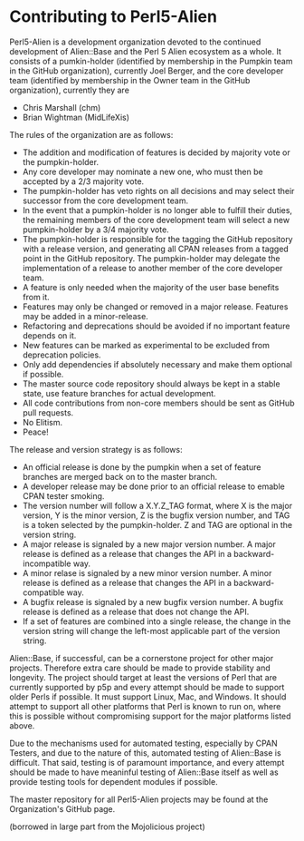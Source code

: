 Contributing to Perl5-Alien
=====================

Perl5-Alien is a development organization devoted to the continued development of Alien::Base and the Perl 5 Alien ecosystem as a whole.
It consists of a pumkin-holder (identified by membership in the Pumpkin team in the GitHub organization), currently Joel Berger, and the core developer team (identified by membership in the Owner team in the GitHub organization), currently they are

* Chris Marshall (chm)
* Brian Wightman (MidLifeXis)

The rules of the organization are as follows:

* The addition and modification of features is decided by majority vote or the pumpkin-holder.
* Any core developer may nominate a new one, who must then be accepted by a 2/3 majority vote.
* The pumpkin-holder has veto rights on all decisions and may select their successor from the core development team.
* In the event that a pumpkin-holder is no longer able to fulfill their duties, the remaining members of the core development team will select a new pumpkin-holder by a 3/4 majority vote.
* The pumpkin-holder is responsible for the tagging the GitHub repository with a release version, and generating all CPAN releases from a tagged point in the GitHub repository.  The pumpkin-holder may delegate the implementation of a release to another member of the core developer team.
* A feature is only needed when the majority of the user base benefits from it.
* Features may only be changed or removed in a major release.  Features may be added in a minor-release.
* Refactoring and deprecations should be avoided if no important feature depends on it.
* New features can be marked as experimental to be excluded from deprecation policies.
* Only add dependencies if absolutely necessary and make them optional if possible.
* The master source code repository should always be kept in a stable state, use feature branches for actual development.
* All code contributions from non-core members should be sent as GitHub pull requests.
* No Elitism.
* Peace!

The release and version strategy is as follows:
* An official release is done by the pumpkin when a set of feature branches are merged back on to the master branch.
* A developer release may be done prior to an official release to emable CPAN tester smoking.
* The version number will follow a X.Y.Z_TAG format, where X is the major version, Y is the minor version, Z is the bugfix version number, and TAG is a token selected by the pumpkin-holder.  Z and TAG are optional in the version string.
* A major release is signaled by a new major version number.  A major release is defined as a release that changes the API in a backward-incompatible way.
* A minor relase is signaled by a new minor version number.  A minor release is defined as a release that changes the API in a backward-compatible way.
* A bugfix release is signaled by a new bugfix version number.  A bugfix release is defined as a release that does not change the API.
* If a set of features are combined into a single release, the change in the version string will change the left-most applicable part of the version string.


Alien::Base, if successful, can be a cornerstone project for other major projects.
Therefore extra care should be made to provide stability and longevity.
The project should target at least the versions of Perl that are currently supported by p5p and every attempt should be made to support older Perls if possible.
It must support Linux, Mac, and Windows.
It should attempt to support all other platforms that Perl is known to run on, where this is possible without compromising support for the major platforms listed above.

Due to the mechanisms used for automated testing, especially by CPAN Testers, and due to the nature of this, automated testing of Alien::Base is difficult.
That said, testing is of paramount importance, and every attempt should be made to have meaninful testing of Alien::Base itself as well as provide testing tools for dependent modules if possible.

The master repository for all Perl5-Alien projects may be found at the Organization's GitHub page.

(borrowed in large part from the Mojolicious project)
